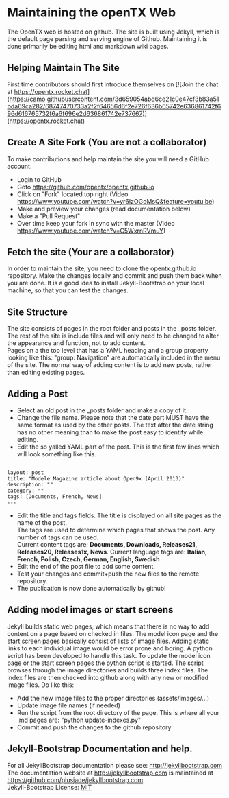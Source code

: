 # Maintaining the openTX Web
The OpenTX web is hosted on github. The site is built using Jekyll, which is the default page parsing and serving engine of Github. Maintaining it is done primarily be editing html and markdown wiki pages. 

## Helping Maintain The Site
First time contributors should first introduce themselves on [![Join the chat at https://opentx.rocket.chat](https://camo.githubusercontent.com/3d659054abd6ce21c0e47cf3b83a51bda69ca282/68747470733a2f2f64656d6f2e726f636b65742e636861742f696d616765732f6a6f696e2d636861742e737667)](https://opentx.rocket.chat)

## Create A Site Fork (You are not a collaborator)
To make contributions and help maintain the site you will need a GitHub account.
* Login to GitHub
* Goto https://github.com/opentx/opentx.github.io
* Click on "Fork" located top right (Video https://www.youtube.com/watch?v=yr6IzOGoMsQ&feature=youtu.be)
* Make and preview your changes (read documentation below)
* Make a "Pull Request"
* Over time keep your fork in sync with the master (Video https://www.youtube.com/watch?v=C5WxrnRVmuY)

## Fetch the site (Your are a collaborator)
In order to maintain the site, you need to clone the opentx.github.io repository. Make the changes locally and commit and push them back when you are done. It is a good idea to install Jekyll-Bootstrap on your local machine, so that you can test the changes.

## Site Structure
The site consists of pages in the root folder and posts in the _posts folder. The rest of the site is include files and will only need to be changed to alter the appearance and function, not to add content.  
Pages on a the top level that has a YAML heading and a group property looking like this: "group: Navigation" are automatically included in the menu of the site.
The normal way of adding content is to add new posts, rather than editing existing pages.

## Adding a Post
* Select an old post in the _posts folder and make a copy of it.
* Change the file name. Please note that the date part MUST have the same format as used by the other posts. The text after the date string has no other meaning than to make the post easy to identify while editing.
* Edit the so yalled YAML part of the post. This is the first few lines which will look something like this.
```text
---  
layout: post  
title: "Modele Magazine article about Open9x (April 2013)"  
description: ""  
category: ""  
tags: [Documents, French, News]  
---  
```
* Edit the title and tags fields. The title is displayed on all site pages as the name of the post.  
The tags are used to determine which pages that shows the post. Any number of tags can be used.  
Current content tags are: **Documents, Downloads, Releases21, Releases20, Releases1x, News**. Current language tags are: **Italian, French, Polish, Czech, German, English, Swedish**  
* Edit the end of the post file to add some content.  
* Test your changes and commit+push the new files to the remote repository.  
* The publication is now done automatically by github!  

## Adding model images or start screens
Jekyll builds static web pages, which means that there is no way to add content on a page based on checked in files. The model icon page and the start screen pages basically consist of lists of image files. Adding static links to each individual image would be error prone and boring. A python script has been developed to handle this task.
To update the model icon page or the start screen pages the python script is started. The script browses through the image directories and builds three index files. The index files are then checked into github along with any new or modified image files. Do like this:
* Add the new image files to the proper directories (assets/images/...)
* Update image file names (if needed)
* Run the script from the root directory of the page. This is where all your .md pages are: "python update-indexes.py"
* Commit and push the changes to the github repository

## Jekyll-Bootstrap Documentation and help.
For all JekyllBootstrap documentation please see: <http://jekyllbootstrap.com>  
The documentation website at <http://jekyllbootstrap.com> is maintained at https://github.com/plusjade/jekyllbootstrap.com  
Jekyll-Bootstrap License: [MIT](http://opensource.org/licenses/MIT) 
